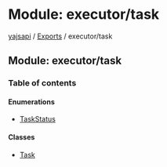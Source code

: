 # Module: executor/task

[yajsapi](../yajsapi.md) / [Exports](./) / executor/task

## Module: executor/task

### Table of contents

#### Enumerations

* [TaskStatus](../enumeration/executor_task.taskstatus.md)

#### Classes

* [Task](../classes/executor_task.task.md)

